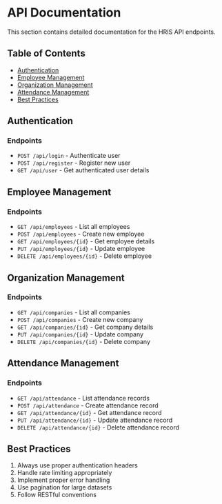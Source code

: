 # API Documentation

This section contains detailed documentation for the HRIS API endpoints.

## Table of Contents

- [Authentication](#authentication)
- [Employee Management](#employee-management)
- [Organization Management](#organization-management)
- [Attendance Management](#attendance-management)
- [Best Practices](#best-practices)

## Authentication

### Endpoints

- `POST /api/login` - Authenticate user
- `POST /api/register` - Register new user
- `GET /api/user` - Get authenticated user details

## Employee Management

### Endpoints

- `GET /api/employees` - List all employees
- `POST /api/employees` - Create new employee
- `GET /api/employees/{id}` - Get employee details
- `PUT /api/employees/{id}` - Update employee
- `DELETE /api/employees/{id}` - Delete employee

## Organization Management

### Endpoints

- `GET /api/companies` - List all companies
- `POST /api/companies` - Create new company
- `GET /api/companies/{id}` - Get company details
- `PUT /api/companies/{id}` - Update company
- `DELETE /api/companies/{id}` - Delete company

## Attendance Management

### Endpoints

- `GET /api/attendance` - List attendance records
- `POST /api/attendance` - Create attendance record
- `GET /api/attendance/{id}` - Get attendance record
- `PUT /api/attendance/{id}` - Update attendance record
- `DELETE /api/attendance/{id}` - Delete attendance record

## Best Practices

1. Always use proper authentication headers
2. Handle rate limiting appropriately
3. Implement proper error handling
4. Use pagination for large datasets
5. Follow RESTful conventions
